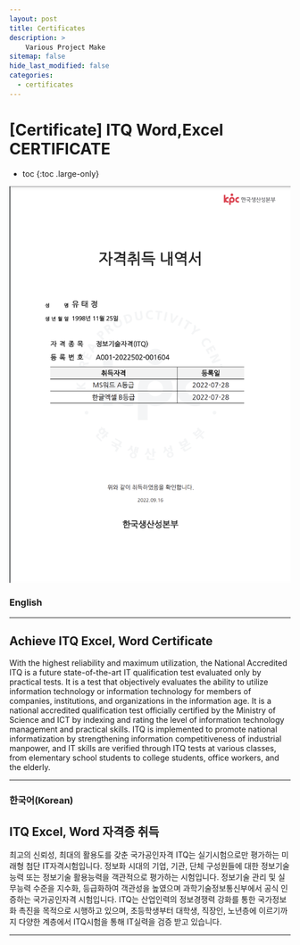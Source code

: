 ```yaml
---
layout: post
title: Certificates
description: >
    Various Project Make
sitemap: false
hide_last_modified: false
categories:
  - certificates
---
```


# [Certificate] ITQ Word,Excel CERTIFICATE

* toc
{:toc .large-only}

![screenshot](/assets/img/blog/ITQ.png)
### English
---
## Achieve ITQ Excel, Word Certificate

  With the highest reliability and maximum utilization, the National Accredited ITQ is a future state-of-the-art IT qualification test evaluated only by practical tests.
It is a test that objectively evaluates the ability to utilize information technology or information technology for members of companies, institutions, and organizations in the information age. It is a national accredited qualification test officially certified by the Ministry of Science and ICT by indexing and rating the level of information technology management and practical skills. ITQ is implemented to promote national informatization by strengthening information competitiveness of industrial manpower, and IT skills are verified through ITQ tests at various classes, from elementary school students to college students, office workers, and the elderly.

---

### 한국어(Korean)
## ITQ Excel, Word 자격증 취득
  
  최고의 신뢰성, 최대의 활용도를 갖춘 국가공인자격 ITQ는 실기시험으로만 평가하는 미래형 첨단 IT자격시험입니다.
  정보화 시대의 기업, 기관, 단체 구성원들에 대한 정보기술능력 또는 정보기술 활용능력을 객관적으로 평가하는 시험입니다. 정보기술 관리 및 실무능력 수준을 지수화, 등급화하여 객관성을 높였으며 과학기술정보통신부에서 공식 인증하는 국가공인자격 시험입니다. ITQ는 산업인력의 정보경쟁력 강화를 통한 국가정보화 촉진을 목적으로 시행하고 있으며, 초등학생부터 대학생, 직장인, 노년층에 이르기까지 다양한 계층에서 ITQ시험을 통해 IT실력을 검증 받고 있습니다.
  
---